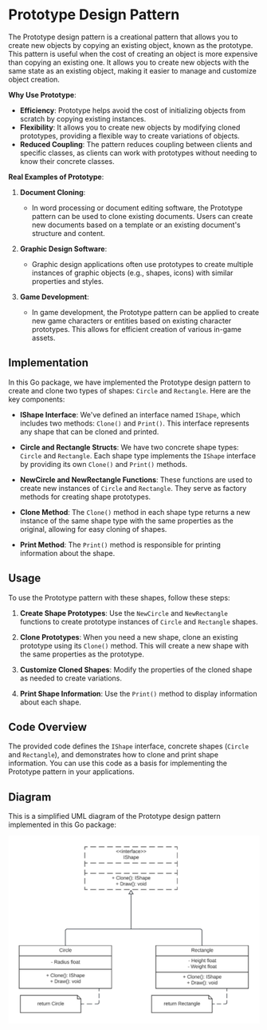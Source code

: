 # Prototype Design Pattern

The Prototype design pattern is a creational pattern that allows you to create new objects by copying an existing object, known as the prototype. This pattern is useful when the cost of creating an object is more expensive than copying an existing one. It allows you to create new objects with the same state as an existing object, making it easier to manage and customize object creation.

**Why Use Prototype**:
- **Efficiency**: Prototype helps avoid the cost of initializing objects from scratch by copying existing instances.
- **Flexibility**: It allows you to create new objects by modifying cloned prototypes, providing a flexible way to create variations of objects.
- **Reduced Coupling**: The pattern reduces coupling between clients and specific classes, as clients can work with prototypes without needing to know their concrete classes.

**Real Examples of Prototype**:

1. **Document Cloning**:
    - In word processing or document editing software, the Prototype pattern can be used to clone existing documents. Users can create new documents based on a template or an existing document's structure and content.

2. **Graphic Design Software**:
    - Graphic design applications often use prototypes to create multiple instances of graphic objects (e.g., shapes, icons) with similar properties and styles.

3. **Game Development**:
    - In game development, the Prototype pattern can be applied to create new game characters or entities based on existing character prototypes. This allows for efficient creation of various in-game assets.

## Implementation

In this Go package, we have implemented the Prototype design pattern to create and clone two types of shapes: `Circle` and `Rectangle`. Here are the key components:

- **IShape Interface**: We've defined an interface named `IShape`, which includes two methods: `Clone()` and `Print()`. This interface represents any shape that can be cloned and printed.

- **Circle and Rectangle Structs**: We have two concrete shape types: `Circle` and `Rectangle`. Each shape type implements the `IShape` interface by providing its own `Clone()` and `Print()` methods.

- **NewCircle and NewRectangle Functions**: These functions are used to create new instances of `Circle` and `Rectangle`. They serve as factory methods for creating shape prototypes.

- **Clone Method**: The `Clone()` method in each shape type returns a new instance of the same shape type with the same properties as the original, allowing for easy cloning of shapes.

- **Print Method**: The `Print()` method is responsible for printing information about the shape.

## Usage

To use the Prototype pattern with these shapes, follow these steps:

1. **Create Shape Prototypes**: Use the `NewCircle` and `NewRectangle` functions to create prototype instances of `Circle` and `Rectangle` shapes.

2. **Clone Prototypes**: When you need a new shape, clone an existing prototype using its `Clone()` method. This will create a new shape with the same properties as the prototype.

3. **Customize Cloned Shapes**: Modify the properties of the cloned shape as needed to create variations.

4. **Print Shape Information**: Use the `Print()` method to display information about each shape.

## Code Overview

The provided code defines the `IShape` interface, concrete shapes (`Circle` and `Rectangle`), and demonstrates how to clone and print shape information. You can use this code as a basis for implementing the Prototype pattern in your applications.  


## Diagram
This is a simplified UML diagram of the Prototype design pattern implemented in this Go package:

![Prototype.jpeg](Prototype.jpeg)

